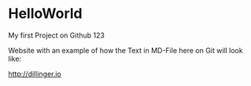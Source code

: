 # HelloWorld
My first Project on Github
123

Website with an example of how the Text in MD-File here on Git will look like:

http://dillinger.io
